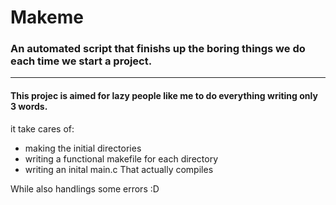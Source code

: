 # Makeme
### An automated script that finishs up the boring things we do each time we start a project.
----
#### This projec is aimed for lazy people like me to do everything writing only 3 words.
it take cares of:
* making the initial directories
* writing a functional makefile for each directory
* writing an inital main.c That actually compiles

While also handlings some errors :D
